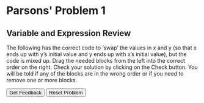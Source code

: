 # Parsons' Problem 1

## Variable and Expression Review
The following has the correct code to ‘swap’ the values in x and y (so that x ends up with y’s initial value and y ends up with x’s initial value), but the code is mixed up. Drag the needed blocks from the left into the correct order on the right. Check your solution by clicking on the Check button. You will be told if any of the blocks are in the wrong order or if you need to remove one or more blocks. 

<div id="Var-sortableTrash" class="sortable-code"></div> 
<div id="Var-sortable" class="sortable-code"></div> 
<div style="clear:both;"></div> 
<p> 
    <input id="Var-feedbackLink" value="Get Feedback" type="button" /> 
    <input id="Var-newInstanceLink" value="Reset Problem" type="button" /> 
</p> 
<script type="text/javascript"> 
(function(){
  var initial = "int x = 3;\n" +
    "int y = 5;\n" +
    "int temp = 0;\n" +
    "temp = x;\n" +
    "x = y;\n" +
    "y = temp;\n" +
    "x=y; #distractor";
  var parsonsPuzzle = new ParsonsWidget({
    "sortableId": "Var-sortable",
    "max_wrong_lines": 10,
    "grader": ParsonsWidget._graders.LineBasedGrader,
    "exec_limit": 2500,
    "can_indent": true,
    "x_indent": 50,
    "lang": "en",
    "trashId": "Var-sortableTrash"
  });
  parsonsPuzzle.init(initial);
  parsonsPuzzle.shuffleLines();
  $("#Var-newInstanceLink").click(function(event){ 
      event.preventDefault(); 
      parsonsPuzzle.shuffleLines(); 
  }); 
  $("#Var-feedbackLink").click(function(event){ 
      event.preventDefault(); 
      parsonsPuzzle.getFeedback(); 
  }); 
})(); 
</script>
